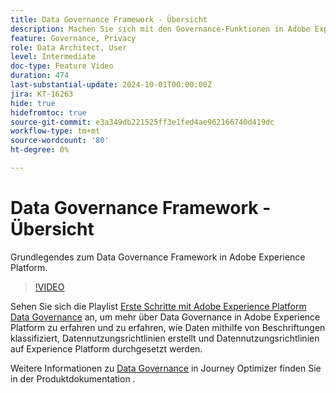```yaml
---
title: Data Governance Framework - Übersicht
description: Machen Sie sich mit den Governance-Funktionen in Adobe Experience Platform vertraut.
feature: Governance, Privacy
role: Data Architect, User
level: Intermediate
doc-type: Feature Video
duration: 474
last-substantial-update: 2024-10-01T00:00:00Z
jira: KT-16263
hide: true
hidefromtoc: true
source-git-commit: e3a349db221525ff3e1fed4ae962166740d419dc
workflow-type: tm+mt
source-wordcount: '80'
ht-degree: 0%

---
```



# Data Governance Framework - Übersicht

Grundlegendes zum Data Governance Framework in Adobe Experience Platform.

>[!VIDEO](https://video.tv.adobe.com/v/29708/?learn=on)

Sehen Sie sich die Playlist [Erste Schritte mit Adobe Experience Platform Data Governance](https://experienceleague.adobe.com/en/playlists/experience-platform-get-started-with-data-governance) an, um mehr über Data Governance in Adobe Experience Platform zu erfahren und zu erfahren, wie Daten mithilfe von Beschriftungen klassifiziert, Datennutzungsrichtlinien erstellt und Datennutzungsrichtlinien auf Experience Platform durchgesetzt werden.

Weitere Informationen zu [Data Governance](https://experienceleague.adobe.com/en/docs/journey-optimizer/using/privacy/action-privacy-restricted) in Journey Optimizer finden Sie in der Produktdokumentation .

